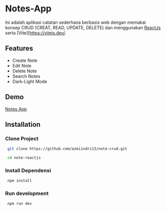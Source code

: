 # Notes-App
Ini adalah aplikasi catatan sederhana berbasis web dengan memakai konsep CRUD (CREAT, READ, UPDATE, DELETE) dan menggunakan [ReactJs](https://react.dev/) serta [Vite](https://vitejs.dev/.


## Features
- Create Note
- Edit Note
- Delete Note
- Search Notes
- Dark-Light Mode

## Demo
[Notes App](https://note-crud-eight.vercel.app/)

## Installation
### Clone Project

```bash
 git clone https://github.com/azmiindri13/note-crud.git
```
```bash
 cd note-reactjs
```
### Install Dependensi
```bash
 npm install
```
### Run development
```bash
 npm run dev



